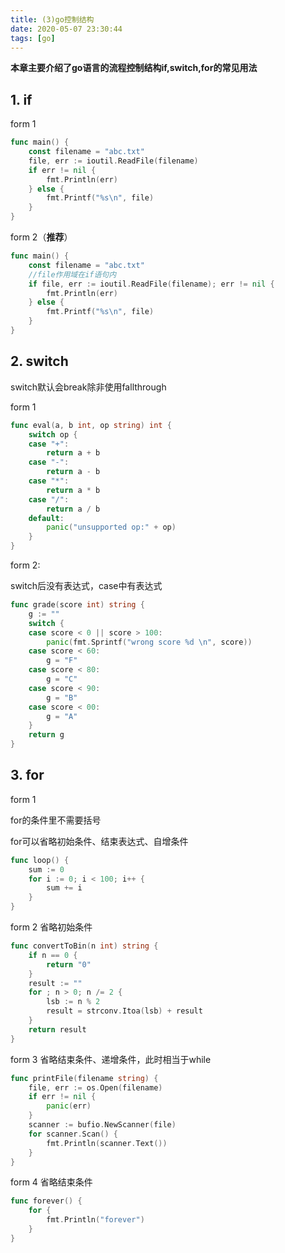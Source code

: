 ```yaml
---
title: (3)go控制结构
date: 2020-05-07 23:30:44
tags: [go]
---
```


**本章主要介绍了go语言的流程控制结构if,switch,for的常见用法**

<!--more-->

## 1. if

form 1

```go
func main() {
	const filename = "abc.txt"
	file, err := ioutil.ReadFile(filename)
	if err != nil {
		fmt.Println(err)
	} else {
		fmt.Printf("%s\n", file)
	}
}
```

form 2（**推荐**）

```go
func main() {
	const filename = "abc.txt"
    //file作用域在if语句内
	if file, err := ioutil.ReadFile(filename); err != nil {
		fmt.Println(err)
	} else {
		fmt.Printf("%s\n", file)
	}
}
```

## 2. switch

switch默认会break除非使用fallthrough

form 1

```go
func eval(a, b int, op string) int {
	switch op {
	case "+":
		return a + b
	case "-":
		return a - b
	case "*":
		return a * b
	case "/":
		return a / b
	default:
		panic("unsupported op:" + op)
	}
}
```

form 2:

switch后没有表达式，case中有表达式

```go
func grade(score int) string {
	g := ""
	switch {
	case score < 0 || score > 100:
		panic(fmt.Sprintf("wrong score %d \n", score))
	case score < 60:
		g = "F"
	case score < 80:
		g = "C"
	case score < 90:
		g = "B"
	case score < 00:
		g = "A"
	}
	return g
}
```

## 3. for 

form 1

for的条件里不需要括号

for可以省略初始条件、结束表达式、自增条件

```go
func loop() {
	sum := 0
	for i := 0; i < 100; i++ {
		sum += i
	}
}
```

form 2 省略初始条件

```go
func convertToBin(n int) string {
	if n == 0 {
		return "0"
	}
	result := ""
	for ; n > 0; n /= 2 {
		lsb := n % 2
		result = strconv.Itoa(lsb) + result
	}
	return result
}
```

form 3 省略结束条件、递增条件，此时相当于while

```go
func printFile(filename string) {
	file, err := os.Open(filename)
	if err != nil {
		panic(err)
	}
	scanner := bufio.NewScanner(file)
	for scanner.Scan() {
		fmt.Println(scanner.Text())
	}
}
```

form 4 省略结束条件

```go
func forever() {
	for {
		fmt.Println("forever")
	}
}
```

